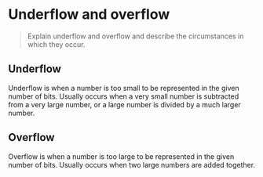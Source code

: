 # Underflow and overflow

> Explain underflow and overflow and describe the
> circumstances in which they occur.

## Underflow

Underflow is when a number is too small to be represented in the given number of bits. Usually occurs when a very small number is subtracted from a very large number, or a large number is divided by a much larger number.

## Overflow

Overflow is when a number is too large to be represented in the given number of bits. Usually occurs when two large numbers are added together.

